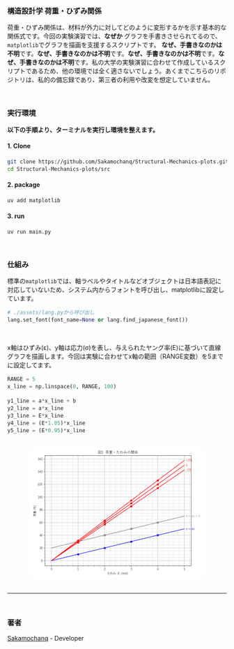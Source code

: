 <h3>構造設計学 荷重・ひずみ関係</h3>

荷重・ひずみ関係は、材料が外力に対してどのように変形するかを示す基本的な関係式です。今回の実験演習では、**なぜか** グラフを手書きさせられてるので、`matplotlib`でグラフを描画を支援するスクリプトです。
**なぜ、手書きなのかは不明**です。**なぜ、手書きなのかは不明**です。**なぜ、手書きなのかは不明**です。**なぜ、手書きなのかは不明**です。私の大学の実験演習に合わせて作成しているスクリプトであるため、他の環境では全く適さないでしょう。あくまでこちらのリポジトリは、私的の備忘録であり、第三者の利用や改変を想定していません。

<br>

<h3>実行環境</h3>

<b>以下の手順より、ターミナルを実行し環境を整えます。</b>

<h4>1. Clone</h4>

```bash
git clone https://github.com/Sakamochanq/Structural-Mechanics-plots.git
cd Structural-Mechanics-plots/src
```

<h4>2. package</h4>

```bash
uv add matplotlib
```

<h4>3. run</h4>

```bash
uv run main.py
```

<br>

<h3>仕組み</h3>

標準の`matplotlib`では、軸ラベルやタイトルなどオブジェクトは日本語表記に対応していないため、システム内からフォントを呼び出し、matplotlibに設定しています。

```py
# ./assets/lang.pyから呼び出し
lang.set_font(font_name=None or lang.find_japanese_font())
```

<br>

x軸はひずみ(ε)、y軸は応力(σ)を表し、与えられたヤング率(E)に基づいて直線グラフを描画します。今回は実験に合わせてx軸の範囲（RANGE変数）を5までに設定してます。

```py
RANGE = 5
x_line = np.linspace(0, RANGE, 100)

y1_line = a*x_line + b
y2_line = a*x_line
y3_line = E*x_line
y4_line = (E*1.05)*x_line
y5_line = (E*0.95)*x_line
```

<br>

<div align="center">
    <a href="#">
        <img src="./assets/Screenie.png" width="400"/>
    </a>
</div>

<br>
<hr>
<br>

<h3>著者</h3>

[Sakamochanq](https://github.com/Sakamochanq) - Developer

<br>
